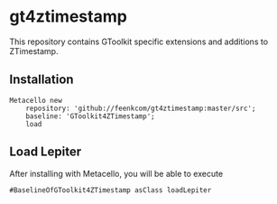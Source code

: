 # gt4ztimestamp

This repository contains GToolkit specific extensions and additions to ZTimestamp.

## Installation```Metacello new	repository: 'github://feenkcom/gt4ztimestamp:master/src';	baseline: 'GToolkit4ZTimestamp';	load```## Load Lepiter				After installing with Metacello, you will be able to execute```#BaselineOfGToolkit4ZTimestamp asClass loadLepiter```